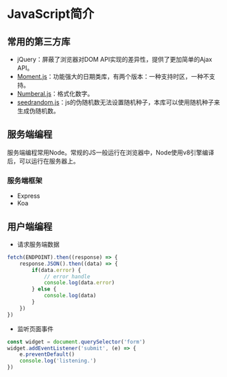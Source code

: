 # JavaScript简介

## 常用的第三方库

- jQuery：屏蔽了浏览器对DOM API实现的差异性，提供了更加简单的Ajax API。
- [Moment.js](https://momentjs.com/)：功能强大的日期类库，有两个版本：一种支持时区，一种不支持。
- [Numberal.js](http://numeraljs.com/)：格式化数字。
- [seedrandom.js](https://github.com/davidbau/seedrandom)：js的伪随机数无法设置随机种子，本库可以使用随机种子来生成伪随机数。


## 服务端编程

服务端编程常用Node。常规的JS一般运行在浏览器中，Node使用v8引擎编译后，可以运行在服务器上。

### 服务端框架
- Express
- Koa



## 用户端编程

- 请求服务端数据
```js
fetch(ENDPOINT).then((response) => {
    response.JSON().then((data) => {
        if(data.error) {
            // error handle
            console.log(data.error)
        } else {
            console.log(data)
        }
    })
})
```

- 监听页面事件
```js
const widget = document.querySelector('form')
widget.addEventListener('submit', (e) => {
    e.preventDefault()
    console.log('listening.')
})
```